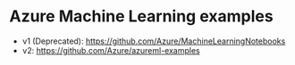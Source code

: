 # Azure Machine Learning examples

- v1 (Deprecated): https://github.com/Azure/MachineLearningNotebooks
- v2: https://github.com/Azure/azureml-examples
